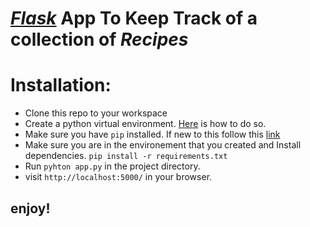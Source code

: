 # *[Flask](http://flask.pocoo.org/)* App To Keep Track of a collection of *Recipes*

# Installation:
* Clone this repo to your workspace
* Create  a python virtual environment. [Here](http://docs.python-guide.org/en/latest/dev/virtualenvs/) is how to do so.
* Make sure you have `pip` installed. If new to this follow this [link](https://packaging.python.org/tutorials/installing-packages/)
* Make sure you are in the environement that you created and Install dependencies. `pip install -r requirements.txt`
* Run `pyhton app.py` in the project directory.
* visit `http://localhost:5000/` in your browser.
## enjoy!